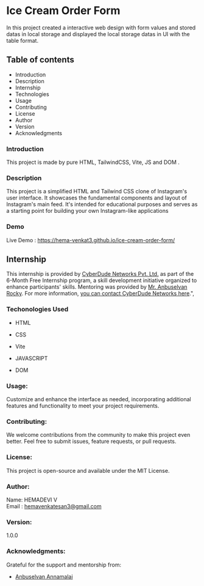 # Ice Cream Order Form

In this project created a interactive web design with form values and stored datas in local storage and displayed the local storage datas in UI with the table format.

## Table of contents

- Introduction
- Description
- Internship
- Technologies
- Usage
- Contributing
- License
- Author
- Version
- Acknowledgments

### Introduction

This project is made by pure HTML, TailwindCSS, Vite, JS and DOM .

### Description

This project is a simplified HTML and Tailwind CSS clone of Instagram's user interface. It showcases the fundamental components and layout of Instagram's main feed. It's intended for educational purposes and serves as a starting point for building your own Instagram-like applications

### Demo

Live Demo : https://hema-venkat3.github.io/ice-cream-order-form/

## Internship

This internship is provided by [CyberDude Networks Pvt. Ltd.](https://youtube.com/cyberdudenetworks) as part of the 6-Month Free Internship program, a skill development initiative organized to enhance participants' skills. Mentoring was provided by [Mr. Anbuselvan Rocky](https://instagram.com/anbuselvanrocky). For more information, [you can contact CyberDude Networks here](https://cyberdudenetworks.com).",

### Techonologies Used

- HTML

* CSS

- Vite

- JAVASCRIPT

- DOM

### Usage:

Customize and enhance the interface as needed, incorporating additional features and functionality to meet your project requirements.

### Contributing:

We welcome contributions from the community to make this project even better. Feel free to submit issues, feature requests, or pull requests.

### License:

This project is open-source and available under the MIT License.

### Author:

Name: HEMADEVI V <br>
Email : hemavenkatesan3@gmail.com

### Version:

1.0.0

### Acknowledgments:

Grateful for the support and mentorship from:

- [Anbuselvan Annamalai](https://www.linkedin.com/in/anburocky3/)

